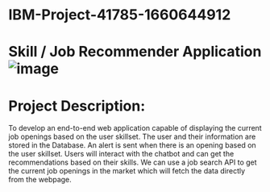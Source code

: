 # IBM-Project-41785-1660644912
# Skill / Job Recommender Application ![image](https://user-images.githubusercontent.com/112375327/202410507-42447dcb-ec77-4e48-9731-629e3bb81088.png)


# Project Description:
To develop an end-to-end web application capable of displaying the current job openings based on the user skillset.  The user and their information are stored in the Database.  An alert is sent when there is an opening based on the user skillset. Users will interact with the chatbot and can get the recommendations based on their skills. We can use a job search API to get the current job openings in the market which will fetch the data directly from the webpage.










